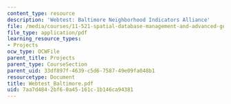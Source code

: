 ```yaml
---
content_type: resource
description: 'Webtest: Baltimore Neighborhood Indicators Alliance'
file: /media/courses/11-521-spatial-database-management-and-advanced-geographic-information-systems-spring-2003/7aa7d4842bf60a45161c1b146ca94381_Webtest_Baltimore.pdf
file_type: application/pdf
learning_resource_types:
- Projects
ocw_type: OCWFile
parent_title: Projects
parent_type: CourseSection
parent_uid: 33df897f-4639-c5d6-7587-49e09fa048b1
resourcetype: Document
title: Webtest_Baltimore.pdf
uid: 7aa7d484-2bf6-0a45-161c-1b146ca94381
---
```


